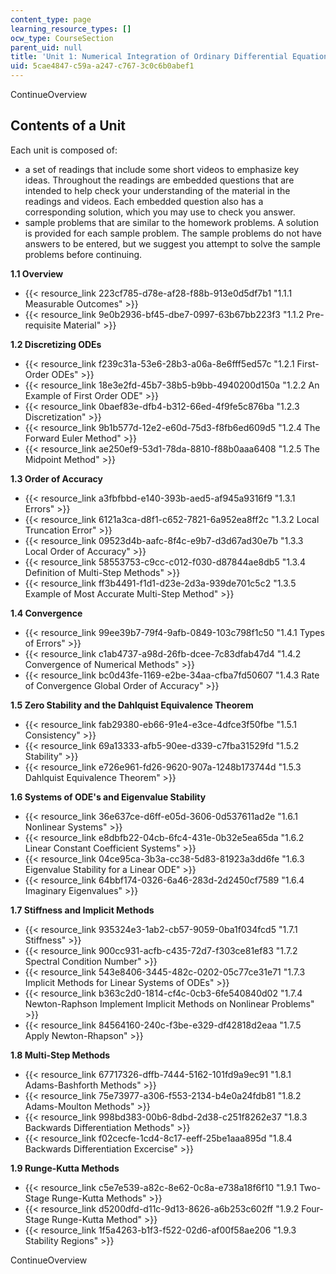 ```yaml
---
content_type: page
learning_resource_types: []
ocw_type: CourseSection
parent_uid: null
title: 'Unit 1: Numerical Integration of Ordinary Differential Equations'
uid: 5cae4847-c59a-a247-c767-3c0c6b0abef1
---
```


ContinueOverview

Contents of a Unit
------------------

Each unit is composed of:

*   a set of readings that include some short videos to emphasize key ideas. Throughout the readings are embedded questions that are intended to help check your understanding of the material in the readings and videos. Each embedded question also has a corresponding solution, which you may use to check you answer.
*   sample problems that are similar to the homework problems. A solution is provided for each sample problem. The sample problems do not have answers to be entered, but we suggest you attempt to solve the sample problems before continuing.

**1.1 Overview**

*   {{< resource_link 223cf785-d78e-af28-f88b-913e0d5df7b1 "1.1.1 Measurable Outcomes" >}}
*   {{< resource_link 9e0b2936-bf45-dbe7-0997-63b67bb223f3 "1.1.2 Pre-requisite Material" >}}

**1.2 Discretizing ODEs**

*   {{< resource_link f239c31a-53e6-28b3-a06a-8e6fff5ed57c "1.2.1 First-Order ODEs" >}}
*   {{< resource_link 18e3e2fd-45b7-38b5-b9bb-4940200d150a "1.2.2 An Example of First Order ODE" >}}
*   {{< resource_link 0baef83e-dfb4-b312-66ed-4f9fe5c876ba "1.2.3 Discretization" >}}
*   {{< resource_link 9b1b577d-12e2-e60d-75d3-f8fb6ed609d5 "1.2.4 The Forward Euler Method" >}}
*   {{< resource_link ae250ef9-53d1-78da-8810-f88b0aaa6408 "1.2.5 The Midpoint Method" >}}

**1.3 Order of Accuracy**

*   {{< resource_link a3fbfbbd-e140-393b-aed5-af945a9316f9 "1.3.1 Errors" >}}
*   {{< resource_link 6121a3ca-d8f1-c652-7821-6a952ea8ff2c "1.3.2 Local Truncation Error" >}}
*   {{< resource_link 09523d4b-aafc-8f4c-e9b7-d3d67ad30e7b "1.3.3 Local Order of Accuracy" >}}
*   {{< resource_link 58553753-c9cc-c012-f030-d87844ae8db5 "1.3.4 Definition of Multi-Step Methods" >}}
*   {{< resource_link ff3b4491-f1d1-d23e-2d3a-939de701c5c2 "1.3.5 Example of Most Accurate Multi-Step Method" >}}

**1.4 Convergence**

*   {{< resource_link 99ee39b7-79f4-9afb-0849-103c798f1c50 "1.4.1 Types of Errors" >}}
*   {{< resource_link c1ab4737-a98d-26fb-dcee-7c83dfab47d4 "1.4.2 Convergence of Numerical Methods" >}}
*   {{< resource_link bc0d43fe-1169-e2be-34aa-cfba7fd50607 "1.4.3 Rate of Convergence Global Order of Accuracy" >}}

**1.5 Zero Stability and the Dahlquist Equivalence Theorem**

*   {{< resource_link fab29380-eb66-91e4-e3ce-4dfce3f50fbe "1.5.1 Consistency" >}}
*   {{< resource_link 69a13333-afb5-90ee-d339-c7fba31529fd "1.5.2 Stability" >}}
*   {{< resource_link e726e961-fd26-9620-907a-1248b173744d "1.5.3 Dahlquist Equivalence Theorem" >}}

**1.6 Systems of ODE's and Eigenvalue Stability**

*   {{< resource_link 36e637ce-d6ff-e05d-3606-0d537611ad2e "1.6.1 Nonlinear Systems" >}}
*   {{< resource_link e8dbfb22-04cb-6fc4-431e-0b32e5ea65da "1.6.2 Linear Constant Coefficient Systems" >}}
*   {{< resource_link 04ce95ca-3b3a-cc38-5d83-81923a3dd6fe "1.6.3 Eigenvalue Stability for a Linear ODE" >}}
*   {{< resource_link 64bbf174-0326-6a46-283d-2d2450cf7589 "1.6.4 Imaginary Eigenvalues" >}}

**1.7 Stiffness and Implicit Methods**

*   {{< resource_link 935324e3-1ab2-cb57-9059-0ba1f034fcd5 "1.7.1 Stiffness" >}}
*   {{< resource_link 900cc931-acfb-c435-72d7-f303ce81ef83 "1.7.2 Spectral Condition Number" >}}
*   {{< resource_link 543e8406-3445-482c-0202-05c77ce31e71 "1.7.3 Implicit Methods for Linear Systems of ODEs" >}}
*   {{< resource_link b363c2d0-1814-cf4c-0cb3-6fe540840d02 "1.7.4 Newton-Raphson Implement Implicit Methods on Nonlinear Problems" >}}
*   {{< resource_link 84564160-240c-f3be-e329-df42818d2eaa "1.7.5 Apply Newton-Rhapson" >}}

**1.8 Multi-Step Methods**

*   {{< resource_link 67717326-dffb-7444-5162-101fd9a9ec91 "1.8.1 Adams-Bashforth Methods" >}}
*   {{< resource_link 75e73977-a306-f553-2134-b4e0a24fdb81 "1.8.2 Adams-Moulton Methods" >}}
*   {{< resource_link 998bd383-00b6-8dbd-2d38-c251f8262e37 "1.8.3 Backwards Differentiation Methods" >}}
*   {{< resource_link f02cecfe-1cd4-8c17-eeff-25be1aaa895d "1.8.4 Backwards Differentiation Excercise" >}}

**1.9 Runge-Kutta Methods**

*   {{< resource_link c5e7e539-a82c-8e62-0c8a-e738a18f6f10 "1.9.1 Two-Stage Runge-Kutta Methods" >}}
*   {{< resource_link d5200dfd-d11c-9d13-8626-a6b253c602ff "1.9.2 Four-Stage Runge-Kutta Method" >}}
*   {{< resource_link 1f5a4263-b1f3-f522-02d6-af00f58ae206 "1.9.3 Stability Regions" >}}

ContinueOverview